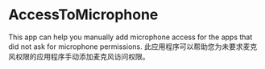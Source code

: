 # AccessToMicrophone
This app can help you manually add microphone access for the apps that did not ask for microphone permissions.
此应用程序可以帮助您为未要求麦克风权限的应用程序手动添加麦克风访问权限。
